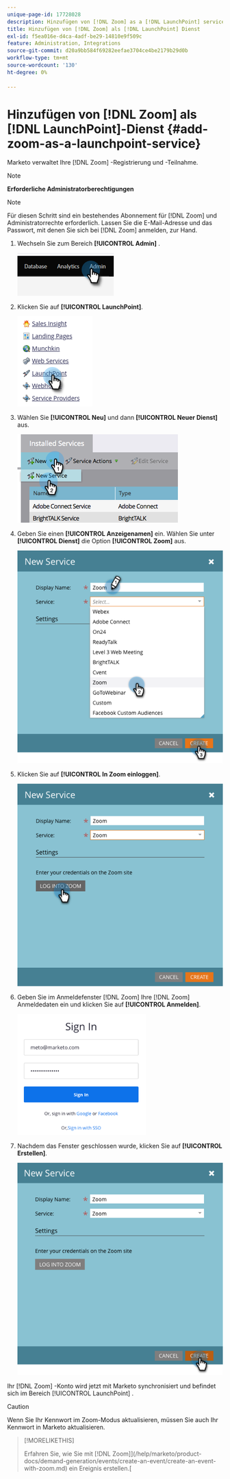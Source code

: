 ```yaml
---
unique-page-id: 17728028
description: Hinzufügen von [!DNL Zoom] as a [!DNL LaunchPoint] service - Marketo Docs - Produktdokumentation
title: Hinzufügen von [!DNL Zoom] als [!DNL LaunchPoint] Dienst
exl-id: f5ea016e-d4ca-4adf-be29-14810e9f509c
feature: Administration, Integrations
source-git-commit: d20a9bb584f69282eefae3704ce4be2179b29d0b
workflow-type: tm+mt
source-wordcount: '130'
ht-degree: 0%

---
```


# Hinzufügen von [!DNL Zoom] als [!DNL LaunchPoint]-Dienst {#add-zoom-as-a-launchpoint-service}

Marketo verwaltet Ihre [!DNL Zoom] -Registrierung und -Teilnahme.

>[!NOTE]
>
>**Erforderliche Administratorberechtigungen**

>[!NOTE]
>
>Für diesen Schritt sind ein bestehendes Abonnement für [!DNL Zoom] und Administratorrechte erforderlich. Lassen Sie die E-Mail-Adresse und das Passwort, mit denen Sie sich bei [!DNL Zoom] anmelden, zur Hand.

1. Wechseln Sie zum Bereich **[!UICONTROL Admin]** .

   ![](assets/add-zoom-as-a-launchpoint-service-1.png)

1. Klicken Sie auf **[!UICONTROL LaunchPoint]**.

   ![](assets/add-zoom-as-a-launchpoint-service-2.png)

1. Wählen Sie **[!UICONTROL Neu]** und dann **[!UICONTROL Neuer Dienst]** aus.

   ![](assets/add-zoom-as-a-launchpoint-service-3.png)

1. Geben Sie einen **[!UICONTROL Anzeigenamen]** ein. Wählen Sie unter **[!UICONTROL Dienst]** die Option **[!UICONTROL Zoom]** aus.

   ![](assets/add-zoom-as-a-launchpoint-service-4.png)

1. Klicken Sie auf **[!UICONTROL In Zoom einloggen]**.

   ![](assets/add-zoom-as-a-launchpoint-service-5.png)

1. Geben Sie im Anmeldefenster [!DNL Zoom] Ihre [!DNL Zoom] Anmeldedaten ein und klicken Sie auf **[!UICONTROL Anmelden]**.

   ![](assets/add-zoom-as-a-launchpoint-service-6.png)

1. Nachdem das Fenster geschlossen wurde, klicken Sie auf **[!UICONTROL Erstellen]**.

   ![](assets/add-zoom-as-a-launchpoint-service-7.png)

Ihr [!DNL Zoom] -Konto wird jetzt mit Marketo synchronisiert und befindet sich im Bereich [!UICONTROL LaunchPoint] .

>[!CAUTION]
>
>Wenn Sie Ihr Kennwort im Zoom-Modus aktualisieren, müssen Sie auch Ihr Kennwort in Marketo aktualisieren.

>[!MORELIKETHIS]
>
>Erfahren Sie, wie Sie mit  [!DNL Zoom]](/help/marketo/product-docs/demand-generation/events/create-an-event/create-an-event-with-zoom.md) ein Ereignis erstellen.[
